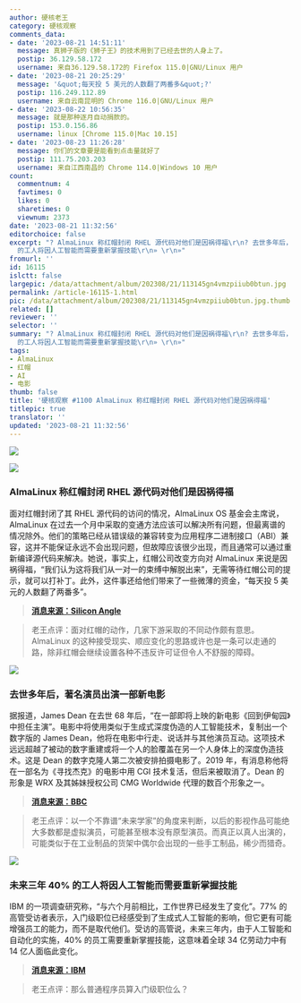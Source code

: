 ```yaml
---
author: 硬核老王
category: 硬核观察
comments_data:
- date: '2023-08-21 14:51:11'
  message: 真狮子版的《狮子王》的技术用到了已经去世的人身上了。
  postip: 36.129.58.172
  username: 来自36.129.58.172的 Firefox 115.0|GNU/Linux 用户
- date: '2023-08-21 20:25:29'
  message: '&quot;每天投 5 美元的人数翻了两番多&quot;?'
  postip: 116.249.112.89
  username: 来自云南昆明的 Chrome 116.0|GNU/Linux 用户
- date: '2023-08-22 10:56:35'
  message: 就是那种逐月自动捐款的。
  postip: 153.0.156.86
  username: linux [Chrome 115.0|Mac 10.15]
- date: '2023-08-23 11:26:28'
  message: 你们的文章要是能看到点击量就好了
  postip: 111.75.203.203
  username: 来自江西南昌的 Chrome 114.0|Windows 10 用户
count:
  commentnum: 4
  favtimes: 0
  likes: 0
  sharetimes: 0
  viewnum: 2373
date: '2023-08-21 11:32:56'
editorchoice: false
excerpt: "? AlmaLinux 称红帽封闭 RHEL 源代码对他们是因祸得福\r\n? 去世多年后，著名演员出演一部新电影\r\n? 未来三年 40%
  的工人将因人工智能而需要重新掌握技能\r\n» \r\n»"
fromurl: ''
id: 16115
islctt: false
largepic: /data/attachment/album/202308/21/113145gn4vmzpiiub0btun.jpg
permalink: /article-16115-1.html
pic: /data/attachment/album/202308/21/113145gn4vmzpiiub0btun.jpg.thumb.jpg
related: []
reviewer: ''
selector: ''
summary: "? AlmaLinux 称红帽封闭 RHEL 源代码对他们是因祸得福\r\n? 去世多年后，著名演员出演一部新电影\r\n? 未来三年 40%
  的工人将因人工智能而需要重新掌握技能\r\n» \r\n»"
tags:
- AlmaLinux
- 红帽
- AI
- 电影
thumb: false
title: '硬核观察 #1100 AlmaLinux 称红帽封闭 RHEL 源代码对他们是因祸得福'
titlepic: true
translator: ''
updated: '2023-08-21 11:32:56'
---
```


![](/data/attachment/album/202308/21/113145gn4vmzpiiub0btun.jpg)


![](/data/attachment/album/202308/21/113155b5nkjp3jsrpzvn2n.jpg)


### AlmaLinux 称红帽封闭 RHEL 源代码对他们是因祸得福


面对红帽封闭了其 RHEL 源代码的访问的情况，AlmaLinux OS 基金会主席说，AlmaLinux 在过去一个月中采取的变通方法应该可以解决所有问题，但最离谱的情况除外。他们的策略已经从错误级的兼容转变为应用程序二进制接口（ABI）兼容，这并不能保证永远不会出现问题，但故障应该很少出现，而且通常可以通过重新编译源代码来解决。她说，事实上，红帽公司改变方向对 AlmaLinux 来说是因祸得福，“我们认为这将我们从一对一的束缚中解脱出来”，无需等待红帽公司的提示，就可以打补丁。此外，这件事还给他们带来了一些微薄的资金，“每天投 5 美元的人数翻了两番多”。



> 
> **[消息来源：Silicon Angle](https://siliconangle.com/2023/08/18/almalinux-leader-says-red-hat-code-crackdown-isnt-threat/)**
> 
> 
> 



> 
> 老王点评：面对红帽的动作，几家下游采取的不同动作颇有意思。AlmaLinux 的这种接受现实、顺应变化的思路或许也是一条可以走通的路，除非红帽会继续设置各种不违反许可证但令人不舒服的障碍。
> 
> 
> 


![](/data/attachment/album/202308/21/113207r4ls32glox4oruug.jpg)


### 去世多年后，著名演员出演一部新电影


据报道，James Dean 在去世 68 年后，“在一部即将上映的新电影《回到伊甸园》中担任主演”。电影中将使用类似于生成式深度伪造的人工智能技术，复制出一个数字版的 James Dean，他将在电影中行走、说话并与其他演员互动。这项技术远远超越了被动的数字重建或将一个人的脸覆盖在另一个人身体上的深度伪造技术。这是 Dean 的数字克隆人第二次被安排拍摄电影了。2019 年，有消息称他将在一部名为《寻找杰克》的电影中用 CGI 技术复活，但后来被取消了。Dean 的形象是 WRX 及其姊妹授权公司 CMG Worldwide 代理的数百个形象之一。



> 
> **[消息来源：BBC](https://www.bbc.com/future/article/20230718-how-ai-is-bringing-film-stars-back-from-the-dead)**
> 
> 
> 



> 
> 老王点评：以一个不靠谱“未来学家”的角度来判断，以后的影视作品可能绝大多数都是虚拟演员，可能甚至根本没有原型演员。而真正以真人出演的，可能类似于在工业制品的货架中偶尔会出现的一些手工制品，稀少而猎奇。
> 
> 
> 


![](/data/attachment/album/202308/21/113233wf4jwbcf9cvqn9w5.jpg)


### 未来三年 40% 的工人将因人工智能而需要重新掌握技能


IBM 的一项调查研究称，“与六个月前相比，工作世界已经发生了变化”。77% 的高管受访者表示，入门级职位已经感受到了生成式人工智能的影响，但它更有可能增强员工的能力，而不是取代他们。受访的高管说，未来三年内，由于人工智能和自动化的实施，40% 的员工需要重新掌握技能，这意味着全球 34 亿劳动力中有 14 亿人面临此变化。



> 
> **[消息来源：IBM](https://www.ibm.com/blog/new-ibm-study-reveals-how-ai-is-changing-work-and-what-hr-leaders-should-do-about-it/)**
> 
> 
> 



> 
> 老王点评：那么普通程序员算入门级职位么？
> 
> 
>